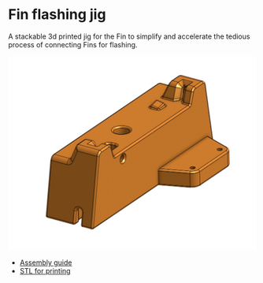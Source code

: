 # Fin flashing jig

A stackable 3d printed jig for the Fin to simplify and accelerate the tedious process of connecting Fins for flashing.

<p align="center">
  <img src="./output/JPG/flashingJig.jpg" width="600">
</p>


- [Assembly guide](./documentation/assembly%20guide/assembly%20guide.md)
- [STL for printing](./output/STL)
